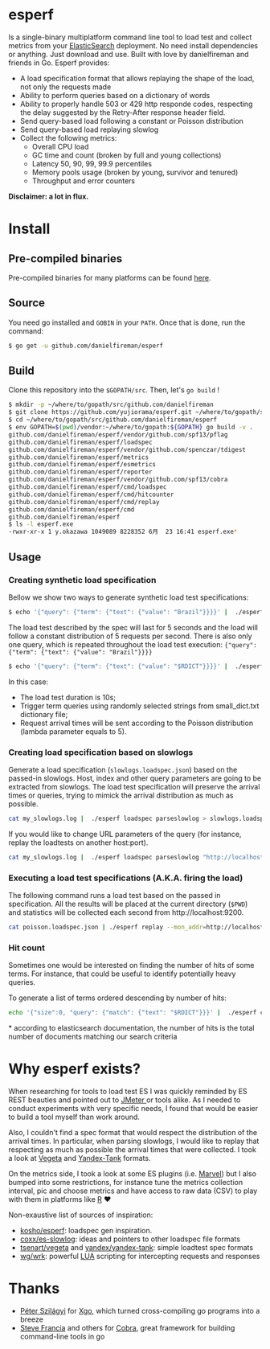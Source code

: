 # esperf

Is a single-binary multiplatform command line tool to load test and collect metrics from your [ElasticSearch](https://github.com/elastic/elasticsearch) deployment. No need install dependencies or anything. Just download and use. Built with love by danielfireman and friends in Go. Esperf provides:

* A load specification format that allows replaying the shape of the load, not only the requests made
* Ability to perform queries based on a dictionary of words
* Ability to properly handle 503 or 429 http responde codes, respecting the delay suggested by the Retry-After response header field.
* Send query-based load following a constant or Poisson distribution
* Send query-based load replaying slowlog
* Collect the following metrics:
     * Overall CPU load
     * GC time and count (broken by full and young collections)
     * Latency 50, 90, 99, 99.9 percentiles
     * Memory pools usage (broken  by young, survivor and tenured)
     * Throughput and error counters
     
**Disclaimer: a lot in flux.** 

# Install

## Pre-compiled binaries

Pre-compiled binaries for many platforms can be found [here](https://github.com/danielfireman/esperf/releases).

## Source

You need go installed and `GOBIN` in your `PATH`. Once that is done, run the command:

```bash
$ go get -u github.com/danielfireman/esperf
```

## Build

Clone this repository into the `$GOPATH/src`.
Then, let's `go build` !

```bash
$ mkdir -p ~/where/to/gopath/src/github.com/danielfireman
$ git clone https://github.com/yujiorama/esperf.git ~/where/to/gopath/src/github.com/danielfireman/esperf
$ cd ~/where/to/gopath/src/github.com/danielfireman/esperf
$ env GOPATH=$(pwd)/vendor:~/where/to/gopath:${GOPATH} go build -v .
github.com/danielfireman/esperf/vendor/github.com/spf13/pflag
github.com/danielfireman/esperf/loadspec
github.com/danielfireman/esperf/vendor/github.com/spenczar/tdigest
github.com/danielfireman/esperf/metrics
github.com/danielfireman/esperf/esmetrics
github.com/danielfireman/esperf/reporter
github.com/danielfireman/esperf/vendor/github.com/spf13/cobra
github.com/danielfireman/esperf/cmd/loadspec
github.com/danielfireman/esperf/cmd/hitcounter
github.com/danielfireman/esperf/cmd/replay
github.com/danielfireman/esperf/cmd
github.com/danielfireman/esperf
$ ls -l esperf.exe
-rwxr-xr-x 1 y.okazawa 1049089 8228352 6月  23 16:41 esperf.exe*
```

## Usage

### Creating synthetic load specification

Bellow we show two ways to generate synthetic load test specifications:

```bash
$ echo '{"query": {"term": {"text": {"value": "Brazil"}}}}' |  ./esperf loadspec gen --arrival_spec=const:5 --duration=5s "http://localhost:9200/wikipediax/_search?search_type=query_then_fetch"
```

The load test described by the spec will last for 5 seconds and the load will follow a constant distribution of 5
requests per second. There is also only one query, which is repeated throughout the load test
execution: `{"query": {"term": {"text": {"value": "Brazil"}}}}`

```bash
$ echo '{"query": {"term": {"text": {"value": "$RDICT"}}}}' |  ./esperf loadspec gen --arrival_spec=poisson:5 --dictionary_file=small_dict.txt --duration=5s "http://localhost:9200/wikipediax/_search?search_type=query_then_fetch"
```

In this case:
* The load test duration is 10s;
* Trigger term queries using randomly selected strings from small_dict.txt dictionary file;
* Request arrival times will be sent according to the Poisson distribution (lambda parameter equals to 5).

### Creating load specification based on slowlogs

Generate a load specification (`slowlogs.loadspec.json`) based on the passed-in slowlogs. Host, index and other query parameters are going to be extracted from slowlogs. The load test specification will preserve the arrival times or queries, trying to mimick the arrival distribution as much as possible.

```bash
cat my_slowlogs.log |  ./esperf loadspec parseslowlog > slowlogs.loadspec.json
```

If you would like to change URL parameters of the query (for instance, replay the loadtests on another host:port).

```bash
cat my_slowlogs.log |  ./esperf loadspec parseslowlog "http://localhost:9200/wikipediax/_search?search_type=query_then_fetch" > slowlogs.loadspec.json
```

### Executing a load test specifications (A.K.A. firing the load)

The following command runs a load test based on the passed in specification. All the results will be placed at the
current directory (`$PWD`) and statistics will be collected each second from http://localhost:9200.

```bash
cat poisson.loadspec.json | ./esperf replay --mon_addr=http://localhost:9200 --mon_interval=1s --results_path=$PWD
```

### Hit count

Sometimes one would be interested on finding the number of hits of some terms. For instance, that could be useful to
identify potentially heavy queries.

To generate a list of terms ordered descending by number of hits:

```bash
echo '{"size":0, "query": {"match": {"text": "$RDICT"}}}' |  ./esperf counthits --dictionary_file=small_dict.txt "http://localhost:9200/wikipediax/_search?search_type=query_then_fetch"
```

\* according to elasticsearch documentation, the number of hits is the total number of documents matching our search criteria


# Why esperf exists?

When researching for tools to load test ES I was quickly reminded by ES REST beauties and pointed out to [JMeter ](http://jmeter.apache.org/) or tools alike. As I needed to conduct experiments with very specific needs, I found that would be easier to build a tool myself than work around.

Also, I couldn't find a spec format that would respect the distribution of the arrival times. In particular, when parsing slowlogs, I would like to replay that respecting as much as possible the arrival times that were collected. I took a look at [Vegeta](https://github.com/tsenart/vegeta/) and [Yandex-Tank](https://github.com/yandex/yandex-tank) formats. 

On the metrics side, I took a look at some ES plugins (i.e. [Marvel](https://www.elastic.co/downloads/marvel)) but I also bumped into some restrictions, for instance tune the metrics collection interval, pic and choose metrics and have access to raw data (CSV) to play with them in platforms like [R](https://www.r-project.org/) :heart:

Non-exaustive list of sources of inspiration:

* [kosho/esperf](https://github.com/kosho/esperf): loadspec gen inspiration.
* [coxx/es-slowlog](https://github.com/coxx/es-slowlog): ideas and pointers to other loadspec file formats
* [tsenart/vegeta](https://github.com/tsenart/vegeta/) and [yandex/yandex-tank](https://github.com/yandex/yandex-tank): simple loadtest spec formats
* [wg/wrk](https://github.com/wg/wrk): powerful [LUA](https://www.lua.org/) scripting for intercepting requests and responses

# Thanks

* [Péter Szilágyi](https://github.com/karalabe) for [Xgo](https://github.com/karalabe/xgo), which turned cross-compiling go programs into a breeze
* [Steve Francia](https://github.com/spf13) and others for [Cobra](https://github.com/spf13/cobra), great framework for building command-line tools in go


